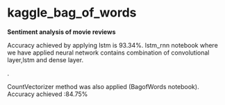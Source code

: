 # kaggle_bag_of_words 
<b> Sentiment analysis of movie reviews </b>
<p> Accuracy achieved by applying lstm is 93.34%. lstm_rnn notebook where we have applied neural network contains combination of convolutional layer,lstm and dense layer.</p>.

CountVectorizer method was also applied (BagofWords notebook). Accuracy achieved :84.75% 
